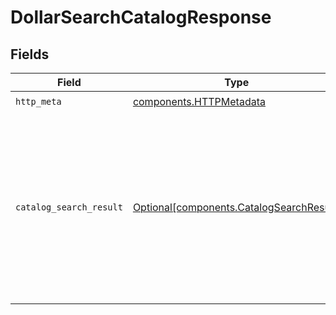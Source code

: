 # DollarSearchCatalogResponse


## Fields

| Field                                                                                                                                            | Type                                                                                                                                             | Required                                                                                                                                         | Description                                                                                                                                      | Example                                                                                                                                          |
| ------------------------------------------------------------------------------------------------------------------------------------------------ | ------------------------------------------------------------------------------------------------------------------------------------------------ | ------------------------------------------------------------------------------------------------------------------------------------------------ | ------------------------------------------------------------------------------------------------------------------------------------------------ | ------------------------------------------------------------------------------------------------------------------------------------------------ |
| `http_meta`                                                                                                                                      | [components.HTTPMetadata](../../models/components/httpmetadata.md)                                                                               | :heavy_check_mark:                                                                                                                               | N/A                                                                                                                                              |                                                                                                                                                  |
| `catalog_search_result`                                                                                                                          | [Optional[components.CatalogSearchResult]](../../models/components/catalogsearchresult.md)                                                       | :heavy_minus_sign:                                                                                                                               | The search result                                                                                                                                | {<br/>"hits": 2,<br/>"results": [<br/>{<br/>"schema": "product",<br/>"description": "product a"<br/>},<br/>{<br/>"schema": "price",<br/>"unit_amount_decimal": "124.342343434"<br/>}<br/>]<br/>} |